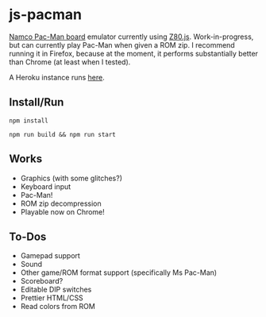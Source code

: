 # js-pacman
[Namco Pac-Man board](https://en.wikipedia.org/wiki/Namco_Pac-Man) emulator currently using [Z80.js](https://github.com/DrGoldfire/Z80.js).
Work-in-progress, but can currently play Pac-Man when given a ROM zip.
I recommend running it in Firefox, because at the moment, it performs substantially better than Chrome (at least when I tested).

A Heroku instance runs [here](http://js-pac.herokuapp.com/).

## Install/Run
```
npm install
```

```
npm run build && npm run start
```

## Works
- Graphics (with some glitches?)
- Keyboard input
- Pac-Man!
- ROM zip decompression
- Playable now on Chrome!

## To-Dos
- Gamepad support
- Sound
- Other game/ROM format support (specifically Ms Pac-Man)
- Scoreboard?
- Editable DIP switches
- Prettier HTML/CSS
- Read colors from ROM
